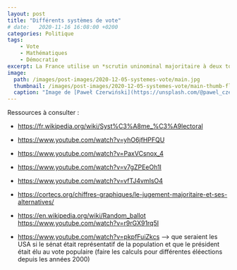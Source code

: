 ```yaml
---
layout: post
title: "Différents systèmes de vote"
# date:   2020-11-16 16:08:00 +0200
categories: Politique
tags:
    - Vote
    - Mathématiques
    - Démocratie
excerpt: La France utilise un *scrutin uninominal majoritaire à deux tours* pour élire le Président de la République. Mais quels sont les différents systèmes de votes existants et théoriques ? Quels sont leurs particularités, leurs avantages et leurs inconvénients ?
image:
  path: /images/post-images/2020-12-05-systemes-vote/main.jpg
  thumbnail: /images/post-images/2020-12-05-systemes-vote/main-thumb-flat.jpg
  caption: "Image de [Paweł Czerwiński](https://unsplash.com/@pawel_czerwinski)"
---
```



Ressources à consulter :

* <https://fr.wikipedia.org/wiki/Syst%C3%A8me_%C3%A9lectoral>
* <https://www.youtube.com/watch?v=yhO6jfHPFQU>
* <https://www.youtube.com/watch?v=PaxVCsnox_4>
* <https://www.youtube.com/watch?v=v7gZPEeOh1I>
* <https://www.youtube.com/watch?v=vfTJ4vmIsO4>
* <https://cortecs.org/chiffres-graphiques/le-jugement-majoritaire-et-ses-alternatives/>
* <https://en.wikipedia.org/wiki/Random_ballot>
https://www.youtube.com/watch?v=r9rGX91rq5I


* <https://www.youtube.com/watch?v=pkpfFuiZkcs> --> que seraient les USA si le sénat était représentatif de la population et que le président était élu au vote populaire (faire les calculs pour différentes éléections depuis les années 2000)
